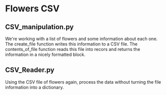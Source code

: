 # Flowers CSV
## CSV_manipulation.py
We're working with a list of flowers and some information about each one. The create_file function
writes this information to a CSV file. The contents_of_file function reads this file into recors
and returns the information in a nicely formatted block.

## CSV_Reader.py
Using the CSV file of flowers again, process the data without turning the file information into a dictionary. 
